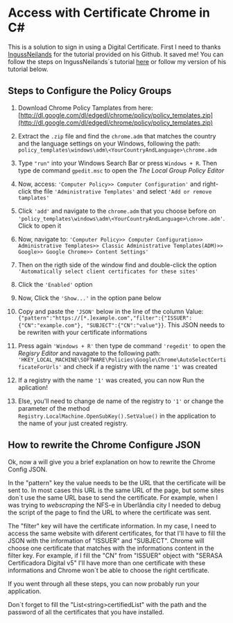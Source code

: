 # Access with Certificate Chrome in C#

This is a solution to sign in using a Digital Certificate.
First I need to thanks <a href="https://gist.github.com/IngussNeilands">IngussNeilands</a> for the tutorial provided on his Github. It saved me!
You can follow the steps on IngussNeilands´s tutorial <a href="https://gist.github.com/IngussNeilands/3bbbb7d78954c85e2e988cf3bfec7caa">here</a> or follow my version of his tutorial below.
## Steps to Configure the Policy Groups


  1. Download Chrome Policy Tamplates from here: [http://dl.google.com/dl/edgedl/chrome/policy/policy_templates.zip](http://dl.google.com/dl/edgedl/chrome/policy/policy_templates.zip)

  2. Extract the ```.zip``` file and find the ```chrome.adm``` that matches the country and the language settings on your Windows, following the path: ```policy_templates\windows\adm\<YourCountryAndLanguage>\chrome.adm```

  3. Type ```"run"``` into your Windows Search Bar or press ```Windows + R```. Then type de command ```gpedit.msc``` to open the _The Local Group Policy Editor_

  4. Now, access: ```'Computer Policy>> Computer Configuration'``` and right-click the file ```'Administrative Templates'``` and select ```'Add or remove tamplates'```

  5. Click ```'add'``` and navigate to the ```chrome.adm``` that you choose before on  ```'policy_templates\windows\adm\<YourCountryAndLanguage>\chrome.adm'```. Click to open it

  6. Now, navigate to:
   ```'Computer Policy>> Computer Configuration>> Administrative Templates>> Classic Administrative Templates(ADM)>> Google>> Google Chrome>> Content Settings'```

  7. Then on the rigth side of the window find and double-click the option ```'Automatically select client certificates for these sites'```

  8. Click the ```'Enabled'``` option

  9. Now, Click the ```'Show...'``` in the option pane below

  10. Copy and paste the ```'JSON'``` below in the line of the column Value:
  ```{"pattern":"https://[*.]example.com","filter":{"ISSUER":{"CN":"example.com"}, "SUBJECT":{"CN":"value"}}```. This JSON needs to be rewriten with your certificate informations

  11. Press again ```'Windows + R'``` then type de command ```'regedit'``` to open the _Regisry Editor_ and navagate to the following path: ```'HKEY_LOCAL_MACHINE\SOFTWARE\Policies\Google\Chrome\AutoSelectCertificateForUrls'``` and check if a registry with the name ```'1'``` was created

  12. If a registry with the name ```'1'``` was created, you can now Run the aplication!
  
  13. Else, you'll need to change de name of the registry to ```'1'``` or change the parameter of the method ```Registry.LocalMachine.OpenSubKey().SetValue()``` in the application to the name of your just created registry.




<h2 ><strong>How to rewrite the Chrome Configure JSON</strong></h2>
<p>Ok, now a will give you a brief explanation on how to rewrite the Chrome Config JSON.</p>
<p>In the "pattern" key the value needs to be the URL that the certificate will be sent to. In most cases this URL is the same URL of the page, but some sites don´t use the same URL base to send the certificate.
For example, when I was trying to <i>webscraping</i> the NFS-e in Uberlândia city I needed to debug the script of the page to find the URL to where the certificate was sent.</p>
<p>The "filter" key will have the certificate information. In my case, I need to access the same website with diferent certificates, for that I'll have to fill the JSON with the information of "ISSUER" and "SUBJECT". Chrome will choose one certificate that matches with the informations content in the filter key. For example, if I fill the "CN" from "ISSUER" object with "SERASA Certificadora Digital v5" I'll have more than one certificate with these informations and Chrome won´t be able to choose the right certificate.</p>
<p>If you went through all these steps, you can now probably run your application.</p>
<p>Don´t forget to fill the "List&ltstring&gtcertifiedList" with the path and the password of all the certificates that you have installed.</p>
